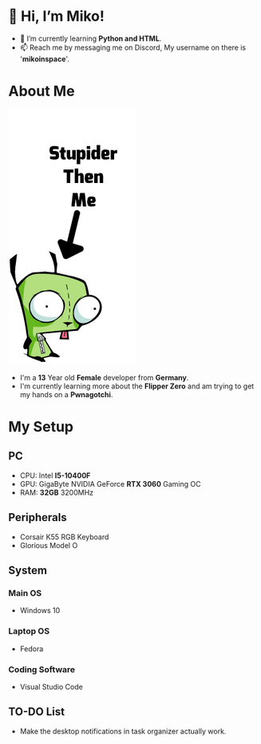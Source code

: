 # 👋 Hi, I’m Miko!
- 🌱 I’m currently learning __Python and HTML__.
- 📫 Reach me by messaging me on Discord, My username on there is '**mikoinspace**'.

# About Me
![alt text](https://github.com/MikoInSpace/MikoInSpace/blob/main/stupid.png?raw=true)
- I'm a **13** Year old __Female__ developer from __Germany__.
- I'm currently learning more about the __Flipper Zero__ and am trying to get my hands on a __Pwnagotchi__.

# My Setup
## PC
- CPU: Intel __I5-10400F__
- GPU: GigaByte NVIDIA GeForce __RTX 3060__ Gaming OC
- RAM: __32GB__ 3200MHz

## Peripherals
- Corsair K55 RGB Keyboard
- Glorious Model O

## System
### Main OS
- Windows 10
### Laptop OS
- Fedora
### Coding Software
- Visual Studio Code

## TO-DO List
- Make the desktop notifications in task organizer actually work.

  

